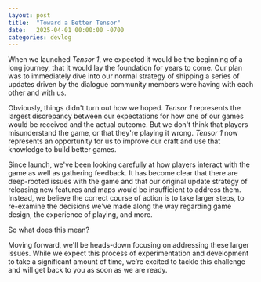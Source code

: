 ```yaml
---
layout: post
title:  "Toward a Better Tensor"
date:   2025-04-01 00:00:00 -0700
categories: devlog
---
```


When we launched *Tensor 1*, we expected it would be the beginning of a long journey, that it would lay the foundation for years to come. Our plan was to immediately dive into our normal strategy of shipping a series of updates driven by the dialogue community members were having with each other and with us.

Obviously, things didn't turn out how we hoped. *Tensor 1* represents the largest discrepancy between our expectations for how one of our games would be received and the actual outcome. But we don't think that players misunderstand the game, or that they're playing it wrong. *Tensor 1* now represents an opportunity for us to improve our craft and use that knowledge to build better games.

Since launch, we've been looking carefully at how players interact with the game as well as gathering feedback. It has become clear that there are deep-rooted issues with the game and that our original update strategy of releasing new features and maps would be insufficient to address them. Instead, we believe the correct course of action is to take larger steps, to re-examine the decisions we've made along the way regarding game design, the experience of playing, and more.

So what does this mean?

Moving forward, we'll be heads-down focusing on addressing these larger issues. While we expect this process of experimentation and development to take a significant amount of time, we’re excited to tackle this challenge and will get back to you as soon as we are ready.